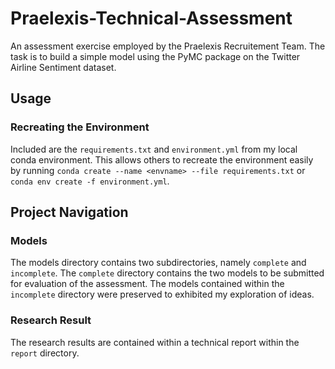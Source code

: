 # Praelexis-Technical-Assessment
An assessment exercise employed by the Praelexis Recruitement Team. The task is to build a simple model using the PyMC package on the Twitter Airline Sentiment dataset.

## Usage

### Recreating the Environment

Included are the `requirements.txt` and `environment.yml` from my local conda environment. This allows others to recreate the environment easily by running ``conda create --name <envname> --file requirements.txt`` or ``conda env create -f environment.yml``.

## Project Navigation

### Models
The models directory contains two subdirectories, namely `complete` and `incomplete`. The `complete` directory contains the two models to be submitted for evaluation of the assessment. The models contained within the `incomplete` directory were preserved to exhibited my exploration of ideas.

### Research Result
The research results are contained within a technical report within the `report` directory.
